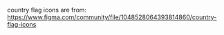 country flag icons are from: https://www.figma.com/community/file/1048528064393814860/country-flag-icons
